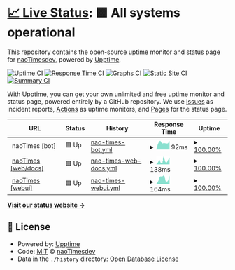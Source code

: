 # [📈 Live Status](https://panel.naoti.me): <!--live status--> **🟩 All systems operational**

This repository contains the open-source uptime monitor and status page for [naoTimesdev](https://naoti.me), powered by [Upptime](https://github.com/upptime/upptime).

[![Uptime CI](https://github.com/naoTimesdev/status/workflows/Uptime%20CI/badge.svg)](https://github.com/naoTimesdev/status/actions?query=workflow%3A%22Uptime+CI%22)
[![Response Time CI](https://github.com/naoTimesdev/status/workflows/Response%20Time%20CI/badge.svg)](https://github.com/naoTimesdev/status/actions?query=workflow%3A%22Response+Time+CI%22)
[![Graphs CI](https://github.com/naoTimesdev/status/workflows/Graphs%20CI/badge.svg)](https://github.com/naoTimesdev/status/actions?query=workflow%3A%22Graphs+CI%22)
[![Static Site CI](https://github.com/naoTimesdev/status/workflows/Static%20Site%20CI/badge.svg)](https://github.com/naoTimesdev/status/actions?query=workflow%3A%22Static+Site+CI%22)
[![Summary CI](https://github.com/naoTimesdev/status/workflows/Summary%20CI/badge.svg)](https://github.com/naoTimesdev/status/actions?query=workflow%3A%22Summary+CI%22)

With [Upptime](https://upptime.js.org), you can get your own unlimited and free uptime monitor and status page, powered entirely by a GitHub repository. We use [Issues](https://github.com/naoTimesdev/status/issues) as incident reports, [Actions](https://github.com/naoTimesdev/status/actions) as uptime monitors, and [Pages](https://panel.naoti.me) for the status page.

<!--start: status pages-->
<!-- This summary is generated by Upptime (https://github.com/upptime/upptime) -->
<!-- Do not edit this manually, your changes will be overwritten -->
<!-- prettier-ignore -->
| URL | Status | History | Response Time | Uptime |
| --- | ------ | ------- | ------------- | ------ |
| <img alt="" src="https://naoti.me/img/favicon.ico" height="13"> naoTimes [bot] | 🟩 Up | [nao-times-bot.yml](https://github.com/naoTimesdev/status/commits/HEAD/history/nao-times-bot.yml) | <details><summary><img alt="Response time graph" src="./graphs/nao-times-bot/response-time-week.png" height="20"> 92ms</summary><br><a href="https://status.naoti.me/history/nao-times-bot"><img alt="Response time 1397" src="https://img.shields.io/endpoint?url=https%3A%2F%2Fraw.githubusercontent.com%2FnaoTimesdev%2Fstatus%2FHEAD%2Fapi%2Fnao-times-bot%2Fresponse-time.json"></a><br><a href="https://status.naoti.me/history/nao-times-bot"><img alt="24-hour response time 114" src="https://img.shields.io/endpoint?url=https%3A%2F%2Fraw.githubusercontent.com%2FnaoTimesdev%2Fstatus%2FHEAD%2Fapi%2Fnao-times-bot%2Fresponse-time-day.json"></a><br><a href="https://status.naoti.me/history/nao-times-bot"><img alt="7-day response time 92" src="https://img.shields.io/endpoint?url=https%3A%2F%2Fraw.githubusercontent.com%2FnaoTimesdev%2Fstatus%2FHEAD%2Fapi%2Fnao-times-bot%2Fresponse-time-week.json"></a><br><a href="https://status.naoti.me/history/nao-times-bot"><img alt="30-day response time 89" src="https://img.shields.io/endpoint?url=https%3A%2F%2Fraw.githubusercontent.com%2FnaoTimesdev%2Fstatus%2FHEAD%2Fapi%2Fnao-times-bot%2Fresponse-time-month.json"></a><br><a href="https://status.naoti.me/history/nao-times-bot"><img alt="1-year response time 1397" src="https://img.shields.io/endpoint?url=https%3A%2F%2Fraw.githubusercontent.com%2FnaoTimesdev%2Fstatus%2FHEAD%2Fapi%2Fnao-times-bot%2Fresponse-time-year.json"></a></details> | <details><summary><a href="https://status.naoti.me/history/nao-times-bot">100.00%</a></summary><a href="https://status.naoti.me/history/nao-times-bot"><img alt="All-time uptime 99.96%" src="https://img.shields.io/endpoint?url=https%3A%2F%2Fraw.githubusercontent.com%2FnaoTimesdev%2Fstatus%2FHEAD%2Fapi%2Fnao-times-bot%2Fuptime.json"></a><br><a href="https://status.naoti.me/history/nao-times-bot"><img alt="24-hour uptime 100.00%" src="https://img.shields.io/endpoint?url=https%3A%2F%2Fraw.githubusercontent.com%2FnaoTimesdev%2Fstatus%2FHEAD%2Fapi%2Fnao-times-bot%2Fuptime-day.json"></a><br><a href="https://status.naoti.me/history/nao-times-bot"><img alt="7-day uptime 100.00%" src="https://img.shields.io/endpoint?url=https%3A%2F%2Fraw.githubusercontent.com%2FnaoTimesdev%2Fstatus%2FHEAD%2Fapi%2Fnao-times-bot%2Fuptime-week.json"></a><br><a href="https://status.naoti.me/history/nao-times-bot"><img alt="30-day uptime 100.00%" src="https://img.shields.io/endpoint?url=https%3A%2F%2Fraw.githubusercontent.com%2FnaoTimesdev%2Fstatus%2FHEAD%2Fapi%2Fnao-times-bot%2Fuptime-month.json"></a><br><a href="https://status.naoti.me/history/nao-times-bot"><img alt="1-year uptime 99.96%" src="https://img.shields.io/endpoint?url=https%3A%2F%2Fraw.githubusercontent.com%2FnaoTimesdev%2Fstatus%2FHEAD%2Fapi%2Fnao-times-bot%2Fuptime-year.json"></a></details>
| <img alt="" src="https://naoti.me/img/favicon.ico" height="13"> [naoTimes [web/docs]](https://naoti.me/) | 🟩 Up | [nao-times-web-docs.yml](https://github.com/naoTimesdev/status/commits/HEAD/history/nao-times-web-docs.yml) | <details><summary><img alt="Response time graph" src="./graphs/nao-times-web-docs/response-time-week.png" height="20"> 138ms</summary><br><a href="https://status.naoti.me/history/nao-times-web-docs"><img alt="Response time 118" src="https://img.shields.io/endpoint?url=https%3A%2F%2Fraw.githubusercontent.com%2FnaoTimesdev%2Fstatus%2FHEAD%2Fapi%2Fnao-times-web-docs%2Fresponse-time.json"></a><br><a href="https://status.naoti.me/history/nao-times-web-docs"><img alt="24-hour response time 265" src="https://img.shields.io/endpoint?url=https%3A%2F%2Fraw.githubusercontent.com%2FnaoTimesdev%2Fstatus%2FHEAD%2Fapi%2Fnao-times-web-docs%2Fresponse-time-day.json"></a><br><a href="https://status.naoti.me/history/nao-times-web-docs"><img alt="7-day response time 138" src="https://img.shields.io/endpoint?url=https%3A%2F%2Fraw.githubusercontent.com%2FnaoTimesdev%2Fstatus%2FHEAD%2Fapi%2Fnao-times-web-docs%2Fresponse-time-week.json"></a><br><a href="https://status.naoti.me/history/nao-times-web-docs"><img alt="30-day response time 112" src="https://img.shields.io/endpoint?url=https%3A%2F%2Fraw.githubusercontent.com%2FnaoTimesdev%2Fstatus%2FHEAD%2Fapi%2Fnao-times-web-docs%2Fresponse-time-month.json"></a><br><a href="https://status.naoti.me/history/nao-times-web-docs"><img alt="1-year response time 118" src="https://img.shields.io/endpoint?url=https%3A%2F%2Fraw.githubusercontent.com%2FnaoTimesdev%2Fstatus%2FHEAD%2Fapi%2Fnao-times-web-docs%2Fresponse-time-year.json"></a></details> | <details><summary><a href="https://status.naoti.me/history/nao-times-web-docs">100.00%</a></summary><a href="https://status.naoti.me/history/nao-times-web-docs"><img alt="All-time uptime 99.99%" src="https://img.shields.io/endpoint?url=https%3A%2F%2Fraw.githubusercontent.com%2FnaoTimesdev%2Fstatus%2FHEAD%2Fapi%2Fnao-times-web-docs%2Fuptime.json"></a><br><a href="https://status.naoti.me/history/nao-times-web-docs"><img alt="24-hour uptime 100.00%" src="https://img.shields.io/endpoint?url=https%3A%2F%2Fraw.githubusercontent.com%2FnaoTimesdev%2Fstatus%2FHEAD%2Fapi%2Fnao-times-web-docs%2Fuptime-day.json"></a><br><a href="https://status.naoti.me/history/nao-times-web-docs"><img alt="7-day uptime 100.00%" src="https://img.shields.io/endpoint?url=https%3A%2F%2Fraw.githubusercontent.com%2FnaoTimesdev%2Fstatus%2FHEAD%2Fapi%2Fnao-times-web-docs%2Fuptime-week.json"></a><br><a href="https://status.naoti.me/history/nao-times-web-docs"><img alt="30-day uptime 100.00%" src="https://img.shields.io/endpoint?url=https%3A%2F%2Fraw.githubusercontent.com%2FnaoTimesdev%2Fstatus%2FHEAD%2Fapi%2Fnao-times-web-docs%2Fuptime-month.json"></a><br><a href="https://status.naoti.me/history/nao-times-web-docs"><img alt="1-year uptime 99.99%" src="https://img.shields.io/endpoint?url=https%3A%2F%2Fraw.githubusercontent.com%2FnaoTimesdev%2Fstatus%2FHEAD%2Fapi%2Fnao-times-web-docs%2Fuptime-year.json"></a></details>
| <img alt="" src="https://naoti.me/img/favicon.ico" height="13"> [naoTimes [webui]](https://panel.naoti.me/) | 🟩 Up | [nao-times-webui.yml](https://github.com/naoTimesdev/status/commits/HEAD/history/nao-times-webui.yml) | <details><summary><img alt="Response time graph" src="./graphs/nao-times-webui/response-time-week.png" height="20"> 164ms</summary><br><a href="https://status.naoti.me/history/nao-times-webui"><img alt="Response time 147" src="https://img.shields.io/endpoint?url=https%3A%2F%2Fraw.githubusercontent.com%2FnaoTimesdev%2Fstatus%2FHEAD%2Fapi%2Fnao-times-webui%2Fresponse-time.json"></a><br><a href="https://status.naoti.me/history/nao-times-webui"><img alt="24-hour response time 234" src="https://img.shields.io/endpoint?url=https%3A%2F%2Fraw.githubusercontent.com%2FnaoTimesdev%2Fstatus%2FHEAD%2Fapi%2Fnao-times-webui%2Fresponse-time-day.json"></a><br><a href="https://status.naoti.me/history/nao-times-webui"><img alt="7-day response time 164" src="https://img.shields.io/endpoint?url=https%3A%2F%2Fraw.githubusercontent.com%2FnaoTimesdev%2Fstatus%2FHEAD%2Fapi%2Fnao-times-webui%2Fresponse-time-week.json"></a><br><a href="https://status.naoti.me/history/nao-times-webui"><img alt="30-day response time 132" src="https://img.shields.io/endpoint?url=https%3A%2F%2Fraw.githubusercontent.com%2FnaoTimesdev%2Fstatus%2FHEAD%2Fapi%2Fnao-times-webui%2Fresponse-time-month.json"></a><br><a href="https://status.naoti.me/history/nao-times-webui"><img alt="1-year response time 147" src="https://img.shields.io/endpoint?url=https%3A%2F%2Fraw.githubusercontent.com%2FnaoTimesdev%2Fstatus%2FHEAD%2Fapi%2Fnao-times-webui%2Fresponse-time-year.json"></a></details> | <details><summary><a href="https://status.naoti.me/history/nao-times-webui">100.00%</a></summary><a href="https://status.naoti.me/history/nao-times-webui"><img alt="All-time uptime 100.00%" src="https://img.shields.io/endpoint?url=https%3A%2F%2Fraw.githubusercontent.com%2FnaoTimesdev%2Fstatus%2FHEAD%2Fapi%2Fnao-times-webui%2Fuptime.json"></a><br><a href="https://status.naoti.me/history/nao-times-webui"><img alt="24-hour uptime 100.00%" src="https://img.shields.io/endpoint?url=https%3A%2F%2Fraw.githubusercontent.com%2FnaoTimesdev%2Fstatus%2FHEAD%2Fapi%2Fnao-times-webui%2Fuptime-day.json"></a><br><a href="https://status.naoti.me/history/nao-times-webui"><img alt="7-day uptime 100.00%" src="https://img.shields.io/endpoint?url=https%3A%2F%2Fraw.githubusercontent.com%2FnaoTimesdev%2Fstatus%2FHEAD%2Fapi%2Fnao-times-webui%2Fuptime-week.json"></a><br><a href="https://status.naoti.me/history/nao-times-webui"><img alt="30-day uptime 100.00%" src="https://img.shields.io/endpoint?url=https%3A%2F%2Fraw.githubusercontent.com%2FnaoTimesdev%2Fstatus%2FHEAD%2Fapi%2Fnao-times-webui%2Fuptime-month.json"></a><br><a href="https://status.naoti.me/history/nao-times-webui"><img alt="1-year uptime 100.00%" src="https://img.shields.io/endpoint?url=https%3A%2F%2Fraw.githubusercontent.com%2FnaoTimesdev%2Fstatus%2FHEAD%2Fapi%2Fnao-times-webui%2Fuptime-year.json"></a></details>

<!--end: status pages-->

[**Visit our status website →**](https://panel.naoti.me)

## 📄 License

- Powered by: [Upptime](https://github.com/upptime/upptime)
- Code: [MIT](./LICENSE) © [naoTimesdev](https://naoti.me)
- Data in the `./history` directory: [Open Database License](https://opendatacommons.org/licenses/odbl/1-0/)
